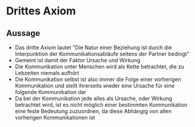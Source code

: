 # Drittes Axiom

## Aussage

+ Das dritte Axiom lautet "Die Natur einer Beziehung ist durch die Interpunktion der Kommunikationsabläufe seitens der Partner bedingt"
+ Gemeint ist damit der Faktor Ursache und Wirkung
+ Die Kommunikation unter Menschen wird als Kette betrachtet, die zu Lebzeiten niemals aufhört
+ Die Kommunikation selbst ist also immer die Folge einer vorherigen Kommunikation und stellt ihrerseits wieder eine Ursache für eine folgende Kommunikation dar
+ Da bei der Kommunikation jede alles als Ursache, oder Wirkung betrachtet wird, ist es nicht möglich einer bestimmten Kommunikation eine feste Bedeutung zuzuordnen, da diese Abhängig von allen vorherigen Kommunikationen ist
